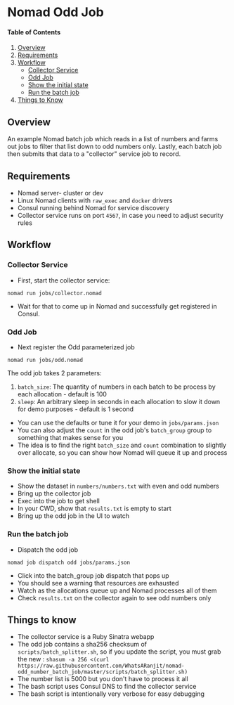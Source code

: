 # Nomad Odd Job

#### Table of Contents

1. [Overview](#overview)
1. [Requirements](#requirements)
1. [Workflow](#workflow)
    * [Collector Service](#collector-service)
    * [Odd Job](#odd-job)
    * [Show the initial state](#show-the-initial-state)
    * [Run the batch job](#run-the-batch-job)
1. [Things to Know](#things-to-know)

## Overview

An example Nomad batch job which reads in a list of numbers and farms out jobs to filter that list down to odd numbers only.  Lastly, each batch job then submits that data to a "collector" service job to record.

## Requirements

* Nomad server- cluster or dev
* Linux Nomad clients with `raw_exec` and `docker` drivers
* Consul running behind Nomad for service discovery
* Collector service runs on port `4567`, in case you need to adjust security rules


## Workflow

### Collector Service

* First, start the collector service:

```shell
nomad run jobs/collector.nomad
```

* Wait for that to come up in Nomad and successfully get registered in Consul.

### Odd Job

* Next register the Odd parameterized job

```shell
nomad run jobs/odd.nomad
```

The odd job takes 2 parameters:

1. `batch_size`: The quantity of numbers in each batch to be process by each allocation - default is 100
1. `sleep`: An arbitrary sleep in seconds in each allocation to slow it down for demo purposes - default is 1 second

* You can use the defaults or tune it for your demo in `jobs/params.json`
* You can also adjust the `count` in the odd job's `batch_group` group to something that makes sense for you
* The idea is to find the right `batch_size` and `count` combination to slightly over allocate, so you can show how Nomad will queue it up and process

### Show the initial state

* Show the dataset in `numbers/numbers.txt` with even and odd numbers
* Bring up the collector job
* Exec into the job to get shell
* In your CWD, show that `results.txt` is empty to start
* Bring up the odd job in the UI to watch

### Run the batch job

* Dispatch the odd job

```shell
nomad job dispatch odd jobs/params.json
```

* Click into the batch_group job dispatch that pops up
* You should see a warning that resources are exhausted
* Watch as the allocations queue up and Nomad processes all of them
* Check `results.txt` on the collector again to see odd numbers only

## Things to know

* The collector service is a Ruby Sinatra webapp
* The odd job contains a sha256 checksum of `scripts/batch_splitter.sh`, so if you update the script, you must grab the new : `shasum -a 256 <(curl https://raw.githubusercontent.com/WhatsARanjit/nomad-odd_number_batch_job/master/scripts/batch_splitter.sh)`
* The number list is 5000 but you don't have to process it all
* The bash script uses Consul DNS to find the collector service
* The bash script is intentionally very verbose for easy debugging



